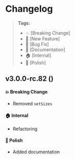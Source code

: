 Changelog
=========

> **Tags:**
> - :boom:       [Breaking Change]
> - :rocket:     [New Feature]
> - :bug:        [Bug Fix]
> - :memo:       [Documentation]
> - :house:      [Internal]
> - :nail_care:  [Polish]

## v3.0.0-rc.82 ()

#### :boom: Breaking Change

* Removed `setSizes`

#### :house: Internal

* Refactoring

#### :nail_care: Polish

* Added documentation
